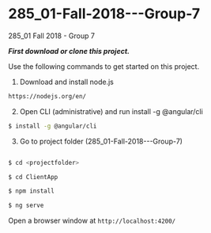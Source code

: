 # 285_01-Fall-2018---Group-7
285_01 Fall 2018 - Group 7

<b><i> First download or clone this project.</i> </b>

Use the following commands to get started on this project.

1. Download and install node.js

```sh
https://nodejs.org/en/
```
2. Open CLI (administrative) and run install -g @angular/cli 
```sh
$ install -g @angular/cli
```
3. Go to project folder (285_01-Fall-2018---Group-7)

```sh

$ cd <projectfolder> 

```

```sh
$ cd ClientApp

```

```sh
$ npm install

```
```sh
$ ng serve

```

Open a browser window at ``` http://localhost:4200/ ```



